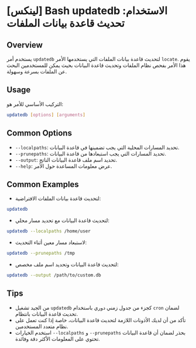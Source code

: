 # [لينكس] Bash updatedb الاستخدام: تحديث قاعدة بيانات الملفات

## Overview
يستخدم أمر `updatedb` لتحديث قاعدة بيانات الملفات التي يستخدمها الأمر `locate`. يقوم هذا الأمر بفحص نظام الملفات وتحديث قاعدة البيانات بحيث يمكن للمستخدمين البحث عن الملفات بسرعة وسهولة.

## Usage
التركيب الأساسي للأمر هو:

```bash
updatedb [options] [arguments]
```

## Common Options
- `--localpaths`: تحديد المسارات المحلية التي يجب تضمينها في قاعدة البيانات.
- `--prunepaths`: تحديد المسارات التي يجب استبعادها من قاعدة البيانات.
- `--output`: تحديد اسم ملف قاعدة البيانات الناتج.
- `--help`: عرض معلومات المساعدة حول الأمر.

## Common Examples
- لتحديث قاعدة بيانات الملفات الافتراضية:
```bash
updatedb
```

- لتحديث قاعدة البيانات مع تحديد مسار محلي:
```bash
updatedb --localpaths /home/user
```

- لاستبعاد مسار معين أثناء التحديث:
```bash
updatedb --prunepaths /tmp
```

- لتحديث قاعدة البيانات وتحديد اسم ملف مخصص:
```bash
updatedb --output /path/to/custom.db
```

## Tips
- من الجيد تشغيل `updatedb` كجزء من جدول زمني دوري باستخدام `cron` لضمان تحديث قاعدة البيانات بانتظام.
- تأكد من أن لديك الأذونات اللازمة لتحديث قاعدة البيانات، خاصة إذا كنت تعمل على نظام متعدد المستخدمين.
- استخدم الخيارات `--localpaths` و `--prunepaths` بحذر لضمان أن قاعدة البيانات تحتوي على المعلومات الأكثر دقة وفائدة.